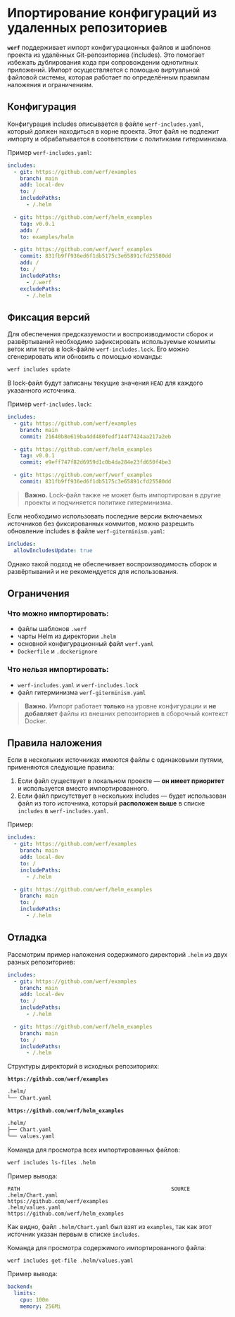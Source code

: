 # Ипортирование конфигураций из удаленных репозиториев

**`werf`** поддерживает импорт конфигурационных файлов и шаблонов проекта из удалённых Git-репозиториев (includes). Это помогает избежать дублирования кода при сопровождении однотипных приложений. Импорт осуществляется с помощью виртуальной файловой системы, которая работает по определённым правилам наложения и ограничениям.

## Конфигурация

Конфигурация includes описывается в файле `werf-includes.yaml`, который должен находиться в корне проекта. Этот файл не подлежит импорту и обрабатывается в соответствии с политиками гитерминизма.

Пример `werf-includes.yaml`:

```yaml
includes:
  - git: https://github.com/werf/examples
    branch: main
    add: local-dev
    to: /
    includePaths:
      - /.helm

  - git: https://github.com/werf/helm_examples
    tag: v0.0.1
    add: /
    to: examples/helm

  - git: https://github.com/werf/werf_examples
    commit: 831fb9ff936ed6f1db5175c3e65891cfd25580dd
    add: /
    to: /
    includePaths:
      - /.werf
    excludePaths:
      - /.helm
```

## Фиксация версий

Для обеспечения предсказуемости и воспроизводимости сборок и развёртываний необходимо зафиксировать используемые коммиты веток или тегов в lock-файле `werf-includes.lock`. Его можно сгенерировать или обновить с помощью команды:

```bash
werf includes update
```

В lock-файл будут записаны текущие значения `HEAD` для каждого указанного источника.

Пример `werf-includes.lock`:

```yaml
includes:
  - git: https://github.com/werf/examples
    branch: main
    commit: 21640b8e619ba4dd480fedf144f7424aa217a2eb

  - git: https://github.com/werf/helm_examples
    tag: v0.0.1
    commit: e9eff747f82d6959d1c0b4da284e23fd650f4be3

  - git: https://github.com/werf/werf_examples
    commit: 831fb9ff936ed6f1db5175c3e65891cfd25580dd
```

> **Важно.** Lock-файл также не может быть импортирован в другие проекты и подчиняется политике гитерминизма.

Если необходимо использовать последние версии включаемых источников без фиксированных коммитов, можно разрешить обновление includes в файле `werf-giterminism.yaml`:

```yaml
includes:
  allowIncludesUpdate: true
```

Однако такой подход не обеспечивает воспроизводимость сборок и развёртываний и не рекомендуется для использования.


## Ограничения

### Что можно импортировать:

* файлы шаблонов `.werf`
* чарты Helm из директории `.helm`
* основной конфигурационный файл `werf.yaml`
* `Dockerfile` и `.dockerignore`

### Что **нельзя** импортировать:

* `werf-includes.yaml` и `werf-includes.lock`
* файл гитерминизма `werf-giterminism.yaml`

> **Важно.** Импорт работает **только** на уровне конфигурации и **не добавляет** файлы из внешних репозиториев в сборочный контекст Docker.

## Правила наложения

Если в нескольких источниках имеются файлы с одинаковыми путями, применяются следующие правила:

1. Если файл существует в локальном проекте — **он имеет приоритет** и используется вместо импортированного.
2. Если файл присутствует в нескольких includes — будет использован файл из того источника, который **расположен выше** в списке `includes` в `werf-includes.yaml`.

Пример:

```yaml
includes:
  - git: https://github.com/werf/examples
    branch: main
    add: local-dev
    to: /
    includePaths:
      - /.helm

  - git: https://github.com/werf/helm_examples
    branch: main
    to: /
    includePaths:
      - /.helm
```

## Отладка

Рассмотрим пример наложения содержимого директорий `.helm` из двух разных репозиториев:

```yaml
includes:
  - git: https://github.com/werf/examples
    branch: main
    add: local-dev
    to: /
    includePaths:
      - /.helm

  - git: https://github.com/werf/helm_examples
    branch: main
    to: /
    includePaths:
      - /.helm
```

Структуры директорий в исходных репозиториях:

**`https://github.com/werf/examples`**

```bash
.helm/
└── Chart.yaml
```

**`https://github.com/werf/helm_examples`**

```bash
.helm/
├── Chart.yaml
└── values.yaml
```

Команда для просмотра всех импортированных файлов:

```bash
werf includes ls-files .helm
```

Пример вывода:

```
PATH                                                SOURCE
.helm/Chart.yaml                                    https://github.com/werf/examples
.helm/values.yaml                                   https://github.com/werf/helm_examples
```

Как видно, файл `.helm/Chart.yaml` был взят из `examples`, так как этот источник указан первым в списке `includes`.

Команда для просмотра содержимого импортированного файла:

```bash
werf includes get-file .helm/values.yaml
```

Пример вывода:

```yaml
backend:
  limits:
    cpu: 100m
    memory: 256Mi
```
